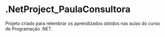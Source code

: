 # .NetProject_PaulaConsultora
Projeto criado para relembrar os aprendizados obtidos nas aulas do curso de Programação .NET. 
